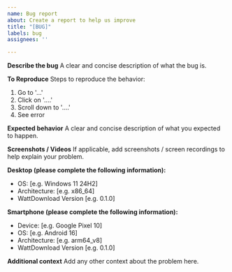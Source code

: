 ```yaml
---
name: Bug report
about: Create a report to help us improve
title: "[BUG]"
labels: bug
assignees: ''

---
```


**Describe the bug**
A clear and concise description of what the bug is.

**To Reproduce**
Steps to reproduce the behavior:
1. Go to '...'
2. Click on '....'
3. Scroll down to '....'
4. See error

**Expected behavior**
A clear and concise description of what you expected to happen.

**Screenshots / Videos**
If applicable, add screenshots / screen recordings to help explain your problem.

**Desktop (please complete the following information):**
 - OS: [e.g. Windows 11 24H2]
 - Architecture: [e.g. x86_64]
 - WattDownload Version [e.g. 0.1.0]

**Smartphone (please complete the following information):**
 - Device: [e.g. Google Pixel 10]
 - OS: [e.g. Android 16]
 - Architecture: [e.g. arm64_v8]
 - WattDownload Version [e.g. 0.1.0]

**Additional context**
Add any other context about the problem here.
